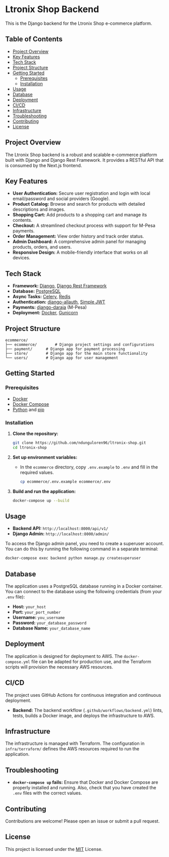 # Ltronix Shop Backend

This is the Django backend for the Ltronix Shop e-commerce platform.

## Table of Contents

- [Project Overview](#project-overview)
- [Key Features](#key-features)
- [Tech Stack](#tech-stack)
- [Project Structure](#project-structure)
- [Getting Started](#getting-started)
  - [Prerequisites](#prerequisites)
  - [Installation](#installation)
- [Usage](#usage)
- [Database](#database)
- [Deployment](#deployment)
- [CI/CD](#cicd)
- [Infrastructure](#infrastructure)
- [Troubleshooting](#troubleshooting)
- [Contributing](#contributing)
- [License](#license)

## Project Overview

The Ltronix Shop backend is a robust and scalable e-commerce platform built with Django and Django Rest Framework. It provides a RESTful API that is consumed by the Next.js frontend.

## Key Features

-   **User Authentication:** Secure user registration and login with local email/password and social providers (Google).
-   **Product Catalog:** Browse and search for products with detailed descriptions and images.
-   **Shopping Cart:** Add products to a shopping cart and manage its contents.
-   **Checkout:** A streamlined checkout process with support for M-Pesa payments.
-   **Order Management:** View order history and track order status.
-   **Admin Dashboard:** A comprehensive admin panel for managing products, orders, and users.
-   **Responsive Design:** A mobile-friendly interface that works on all devices.

## Tech Stack

-   **Framework:** [Django](https://www.djangoproject.com/), [Django Rest Framework](https://www.django-rest-framework.org/)
-   **Database:** [PostgreSQL](https://www.postgresql.org/)
-   **Async Tasks:** [Celery](https://docs.celeryq.dev/en/stable/), [Redis](https://redis.io/)
-   **Authentication:** [django-allauth](https://django-allauth.readthedocs.io/en/latest/), [Simple JWT](https://django-rest-framework-simplejwt.readthedocs.io/en/latest/)
-   **Payments:** [django-daraja](https://github.com/kopokopo/django-daraja) (M-Pesa)
-   **Deployment:** [Docker](https://www.docker.com/), [Gunicorn](https://gunicorn.org/)

## Project Structure

```
ecommerce/
├── ecommerce/        # Django project settings and configurations
├── payment/      # Django app for payment processing
├── store/        # Django app for the main store functionality
└── users/        # Django app for user management
```

## Getting Started

### Prerequisites

-   [Docker](https://www.docker.com/get-started)
-   [Docker Compose](https://docs.docker.com/compose/install/)
-   [Python](https://www.python.org/downloads/) and [pip](https://pip.pypa.io/en/stable/installation/)

### Installation

1.  **Clone the repository:**

    ```bash
    git clone https://github.com/ndunguloren96/ltronix-shop.git
    cd ltronix-shop
    ```

2.  **Set up environment variables:**

    -   In the `ecommerce` directory, copy `.env.example` to `.env` and fill in the required values.
        ```bash
        cp ecommerce/.env.example ecommerce/.env
        ```

3.  **Build and run the application:**

    ```bash
    docker-compose up --build
    ```

## Usage

-   **Backend API:** `http://localhost:8000/api/v1/`
-   **Django Admin:** `http://localhost:8000/admin/`

To access the Django admin panel, you need to create a superuser account. You can do this by running the following command in a separate terminal:

```bash
docker-compose exec backend python manage.py createsuperuser
```

## Database

The application uses a PostgreSQL database running in a Docker container. You can connect to the database using the following credentials (from your `.env` file):

-   **Host:** `your_host`
-   **Port:** `your_port_number`
-   **Username:** `you_username`
-   **Password:** `your_database_password`
-   **Database Name:** `your_database_name`

## Deployment

The application is designed for deployment to AWS. The `docker-compose.yml` file can be adapted for production use, and the Terraform scripts will provision the necessary AWS resources.

## CI/CD

The project uses GitHub Actions for continuous integration and continuous deployment.

-   **Backend:** The backend workflow (`.github/workflows/backend.yml`) lints, tests, builds a Docker image, and deploys the infrastructure to AWS.

## Infrastructure

The infrastructure is managed with Terraform. The configuration in `infra/terraform/` defines the AWS resources required to run the application.

## Troubleshooting

-   **`docker-compose up` fails:** Ensure that Docker and Docker Compose are properly installed and running. Also, check that you have created the `.env` files with the correct values.

## Contributing

Contributions are welcome! Please open an issue or submit a pull request.

## License

This project is licensed under the [MIT](./LICENSE) License.

